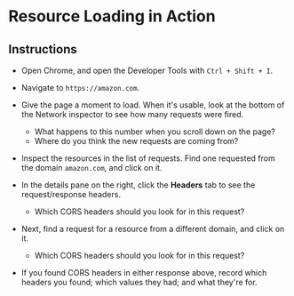 # Resource Loading in Action

## Instructions

- Open Chrome, and open the Developer Tools with `Ctrl + Shift + I`.

- Navigate to `https://amazon.com`.

- Give the page a moment to load. When it's usable, look at the bottom of the Network inspector to see how many requests were fired.
  - What happens to this number when you scroll down on the page?
  - Where do you think the new requests are coming from?

- Inspect the resources in the list of requests. Find one requested from the domain `amazon.com`, and click on it.

- In the details pane on the right, click the **Headers** tab to see the request/response headers.
  - Which CORS headers should you look for in this request?

- Next, find a request for a resource from a different domain, and click on it.
  - Which CORS headers should you look for in this request?

- If you found CORS headers in either response above, record which headers you found; which values they had; and what they're for.
